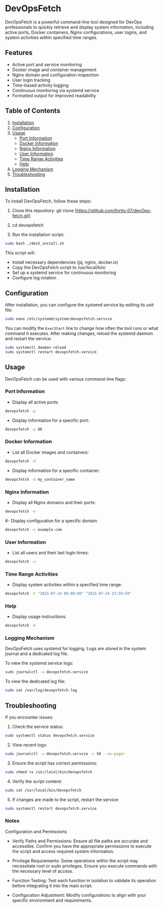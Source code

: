 # DevOpsFetch

DevOpsFetch is a powerful command-line tool designed for DevOps professionals to quickly retrieve and display system information, including active ports, Docker containers, Nginx configurations, user logins, and system activities within specified time ranges.

## Features

- Active port and service monitoring
- Docker image and container management
- Nginx domain and configuration inspection
- User login tracking
- Time-based activity logging
- Continuous monitoring via systemd service
- Formatted output for improved readability

## Table of Contents
1. [Installation](#installation)
2. [Configuration](#configuration)
3. [Usage](#usage)
   - [Port Information](#port-information)
   - [Docker Information](#docker-information)
   - [Nginx Information](#nginx-information)
   - [User Information](#user-information)
   - [Time Range Activities](#time-range-activities)
   - [Help](#help)
4. [Logging Mechanism](#logging-mechanism)
5. [Troubleshooting](#troubleshooting)

## Installation

To install DevOpsFetch, follow these steps:

1. Clone this repository:
git clone  [https://github.com/fortis-07/devOps-fetch.git]

2. cd devopsfetch

3. Run the installation script:

```bash
sudo bash ./dev5_install.sh
```

This script will:
- Install necessary dependencies (jq, nginx, docker.io)
- Copy the DevOpsFetch script to /usr/local/bin/
- Set up a systemd service for continuous monitoring
- Configure log rotation

## Configuration

After installation, you can configure the systemd service by editing its unit file:
```bash
sudo nano /etc/systemd/system/devopsfetch.service
```

You can modify the `ExecStart` line to change how often the tool runs or what command it executes.
After making changes, reload the systemd daemon and restart the service:

```bash
sudo systemctl daemon-reload
sudo systemctl restart devopsfetch.service
```

## Usage

DevOpsFetch can be used with various command-line flags:

### Port Information
- Display all active ports:
```bash
devopsfetch -p
```
- Display information for a specific port:
```bash
devopsfetch -p 80
```
### Docker Information
- List all Docker images and containers:
```bash
devopsfetch -d
```
- Display information for a specific container:
  
```bash
devopsfetch -d my_container_name
```
### Nginx Information
- Display all Nginx domains and their ports:

```bash
devopsfetch -n
```

#- Display configuration for a specific domain
```bash
devopsfetch -n example.com
```
### User Information
- List all users and their last login times:

```bash
devopsfetch -u
```
### Time Range Activities
- Display system activities within a specified time range:
```bash
devopsfetch -t "2023-07-24 00:00:00" "2023-07-24 23:59:59"
```
### Help
- Display usage instructions:

```bash
devopsfetch -h
```
### Logging Mechanism

DevOpsFetch uses systemd for logging. Logs are stored in the system journal and a dedicated log file.

To view the systemd service logs:

```bash
sudo journalctl -u devopsfetch.service
```

To view the dedicated log file:
```bash
sudo cat /var/log/devopsfetch.log
```
## Troubleshooting

If you encounter issues:

1. Check the service status:

```bash
sudo systemctl status devopsfetch.service
```
2. View recent logs:

```bash
sudo journalctl -u devopsfetch.service -n 50 --no-pager
```
3. Ensure the script has correct permissions:
   
```bash
sudo chmod +x /usr/local/bin/devopsfetch
```
4. Verify the script content:

```bash
sudo cat /usr/local/bin/devopsfetch
```
5. If changes are made to the script, restart the service:
```bash
sudo systemctl restart devopsfetch.service
```

### Notes
Configuration and Permissions
* Verify Paths and Permissions: Ensure all file paths are accurate and accessible. Confirm you have the appropriate permissions to execute the script and access required system information.

* Privilege Requirements: Some operations within the script may necessitate root or sudo privileges. Ensure you execute commands with the necessary level of access.

* Function Testing: Test each function in isolation to validate its operation before integrating it into the main script.
 
* Configuration Adjustment: Modify configurations to align with your specific environment and requirements.
